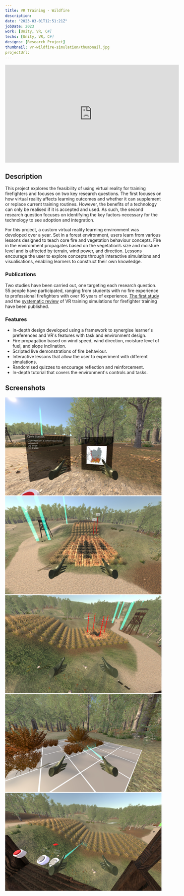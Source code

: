 ```yaml
---
title: VR Training - Wildfire
description: 
date: "2023-03-01T12:51:21Z"
jobDate: 2023
work: [Unity, VR, C#]
techs: [Unity, VR, C#]
designs: [Research Project]
thumbnail: vr-wildfire-simulation/thumbnail.jpg
projectUrl: 
---
```


<iframe width="560" height="315" src="https://www.youtube.com/embed/FBuQZ-xmtUs?si=gfGlyBy4IOitGOTS" title="YouTube video player" frameborder="0" allow="accelerometer; autoplay; clipboard-write; encrypted-media; gyroscope; picture-in-picture; web-share" referrerpolicy="strict-origin-when-cross-origin" allowfullscreen></iframe>

## Description

This project explores the feasibility of using virtual reality for training firefighters and focuses on two key research questions. The first focuses on how virtual reality affects learning outcomes and whether it can supplement or replace current training routines. However, the benefits of a technology can only be realised if it is accepted and used. As such, the second research question focuses on identifying the key factors necessary for the technology to see adoption and integration.

For this project, a custom virtual reality learning environment was developed over a year. Set in a forest environment, users learn from various lessons designed to teach core fire and vegetation behaviour concepts. Fire in the environment propagates based on the vegetation’s size and moisture level and is affected by terrain, wind power, and direction. Lessons encourage the user to explore concepts through interactive simulations and visualisations, enabling learners to construct their own knowledge.

### Publications
Two studies have been carried out, one targeting each research question.  55 people have participated, ranging from students with no fire experience to professional firefighters with over 16 years of experience. [The first study](https://www.frontiersin.org/articles/10.3389/fcomp.2024.1274828/full) and the [systematic review](https://www.frontiersin.org/articles/10.3389/frvir.2021.671664/full) of VR training simulations for firefighter training have been published.

### Features
- In-depth design developed using a framework to synergise learner's preferences and VR's features with task and environment design.
- Fire propagation based on wind speed, wind direction, moisture level of fuel, and slope inclination.
- Scripted live demonstrations of fire behaviour.
- Interactive lessons that allow the user to experiment with different simulations.
- Randomised quizzes to encourage reflection and reinforcement.
- In-depth tutorial that covers the environment's controls and tasks. 

## Screenshots
![](Quiz_2.jpg)
![](Lesson4_3.jpg)
![](Lesson5_2.jpg)
![](PracticeZone1.jpg)
![](PracticeZone2.jpg)



